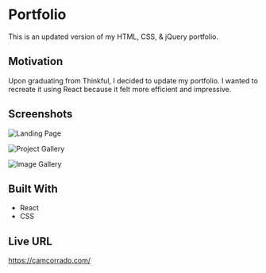 # Portfolio

This is an updated version of my HTML, CSS, & jQuery portfolio.

## Motivation

Upon graduating from Thinkful, I decided to update my portfolio. I wanted to recreate it using React because it felt more efficient and impressive.

## Screenshots

![Landing Page](https://i.imgur.com/lBnZIZr.jpg)

![Project Gallery](https://i.imgur.com/BEYa5NT.png)

![Image Gallery](https://i.imgur.com/PAqVjPR.png)

## Built With

- React
- CSS

## Live URL

https://camcorrado.com/

